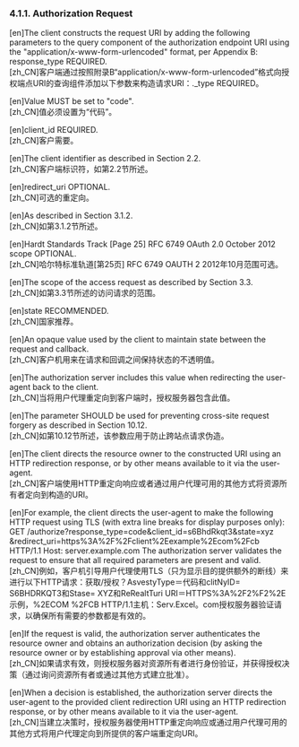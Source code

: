 ### 4.1.1. Authorization Request  

[en]The client constructs the request URI by adding the following parameters to the query component of the authorization endpoint URI using the "application/x-www-form-urlencoded" format, per Appendix B: response_type REQUIRED.  
[zh_CN]客户端通过按照附录B“application/x-www-form-urlencoded”格式向授权端点URI的查询组件添加以下参数来构造请求URI：._type REQUIRED。  
  

[en]Value MUST be set to "code".  
[zh_CN]值必须设置为“代码”。  
  

[en]client_id REQUIRED.  
[zh_CN]客户需要。  
  

[en]The client identifier as described in Section 2.2.  
[zh_CN]客户端标识符，如第2.2节所述。  
  

[en]redirect_uri OPTIONAL.  
[zh_CN]可选的重定向。  
  

[en]As described in Section 3.1.2.  
[zh_CN]如第3.1.2节所述。  
  

[en]Hardt Standards Track [Page 25] RFC 6749 OAuth 2.0 October 2012 scope OPTIONAL.  
[zh_CN]哈尔特标准轨道[第25页] RFC 6749 OAUTH 2 2012年10月范围可选。  
  

[en]The scope of the access request as described by Section 3.3.  
[zh_CN]如第3.3节所述的访问请求的范围。  
  

[en]state RECOMMENDED.  
[zh_CN]国家推荐。  
  

[en]An opaque value used by the client to maintain state between the request and callback.  
[zh_CN]客户机用来在请求和回调之间保持状态的不透明值。  
  

[en]The authorization server includes this value when redirecting the user-agent back to the client.  
[zh_CN]当将用户代理重定向到客户端时，授权服务器包含此值。  
  

[en]The parameter SHOULD be used for preventing cross-site request forgery as described in Section 10.12.  
[zh_CN]如第10.12节所述，该参数应用于防止跨站点请求伪造。  
  

[en]The client directs the resource owner to the constructed URI using an HTTP redirection response, or by other means available to it via the user-agent.  
[zh_CN]客户端使用HTTP重定向响应或者通过用户代理可用的其他方式将资源所有者定向到构造的URI。  
  

[en]For example, the client directs the user-agent to make the following HTTP request using TLS (with extra line breaks for display purposes only): GET /authorize?response_type=code&client_id=s6BhdRkqt3&state=xyz &redirect_uri=https%3A%2F%2Fclient%2Eexample%2Ecom%2Fcb HTTP/1.1 Host: server.example.com The authorization server validates the request to ensure that all required parameters are present and valid.  
[zh_CN]例如，客户机引导用户代理使用TLS（只为显示目的提供额外的断线）来进行以下HTTP请求：获取/授权？AsvestyType＝代码和clitNyID= S6BHDRKQT3和Stase= XYZ和ReRealtTuri URI＝HTTPS%3A%2F2%F2%2E示例，%2ECOM %2FCB HTTP/1.1主机：Serv.Excel。com授权服务器验证请求，以确保所有需要的参数都是有效的。  
  

[en]If the request is valid, the authorization server authenticates the resource owner and obtains an authorization decision (by asking the resource owner or by establishing approval via other means).  
[zh_CN]如果请求有效，则授权服务器对资源所有者进行身份验证，并获得授权决策（通过询问资源所有者或通过其他方式建立批准）。  
  

[en]When a decision is established, the authorization server directs the user-agent to the provided client redirection URI using an HTTP redirection response, or by other means available to it via the user-agent.  
[zh_CN]当建立决策时，授权服务器使用HTTP重定向响应或通过用户代理可用的其他方式将用户代理定向到所提供的客户端重定向URI。  
  



